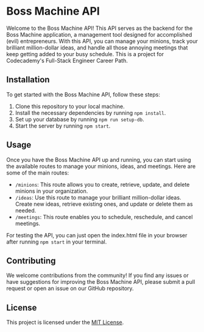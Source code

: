 # Boss Machine API

Welcome to the Boss Machine API! This API serves as the backend for the Boss Machine application, a management tool designed for accomplished (evil) entrepreneurs. With this API, you can manage your minions, track your brilliant million-dollar ideas, and handle all those annoying meetings that keep getting added to your busy schedule. This is a project for Codecademy's Full-Stack Engineer Career Path.

## Installation

To get started with the Boss Machine API, follow these steps:

1. Clone this repository to your local machine.
2. Install the necessary dependencies by running `npm install`.
3. Set up your database by running `npm run setup-db`.
4. Start the server by running `npm start`.

## Usage

Once you have the Boss Machine API up and running, you can start using the available routes to manage your minions, ideas, and meetings. Here are some of the main routes:

- `/minions`: This route allows you to create, retrieve, update, and delete minions in your organization.
- `/ideas`: Use this route to manage your brilliant million-dollar ideas. Create new ideas, retrieve existing ones, and update or delete them as needed.
- `/meetings`: This route enables you to schedule, reschedule, and cancel meetings.

For testing the API, you can just open the index.html file in your browser after running `npm start` in your terminal.

## Contributing

We welcome contributions from the community! If you find any issues or have suggestions for improving the Boss Machine API, please submit a pull request or open an issue on our GitHub repository.

## License

This project is licensed under the [MIT License](https://opensource.org/licenses/MIT).
